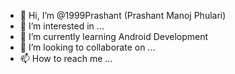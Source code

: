 - 👋 Hi, I’m @1999Prashant (Prashant Manoj Phulari)
- 👀 I’m interested in ...
- 🌱 I’m currently learning Android Development
- 💞️ I’m looking to collaborate on ...
- 📫 How to reach me ...

<!---
1999Prashant/1999Prashant is a ✨ special ✨ repository because its `README.md` (this file) appears on your GitHub profile.
You can click the Preview link to take a look at your changes.
--->
